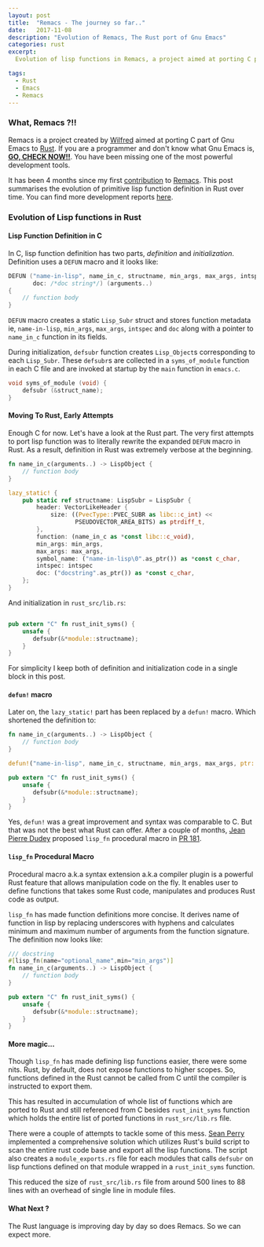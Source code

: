 ```yaml
---
layout: post
title:  "Remacs - The journey so far.."
date:   2017-11-08
description: "Evolution of Remacs, The Rust port of Gnu Emacs"
categories: rust
excerpt:
  Evolution of lisp functions in Remacs, a project aimed at porting C part of Gnu Emacs to Rust.

tags:
  - Rust
  - Emacs
  - Remacs
---
```



### [](#intro) What, Remacs ?!!
Remacs is a project created by [Wilfred](https://github.com/Wilfred) aimed at
porting C part of Gnu Emacs to [Rust](https://www.rust-lang.org/). If you are a
programmer and don't know what Gnu Emacs is,
[**GO, CHECK NOW!!**](https://www.gnu.org/software/emacs/). You have been
missing one of the most powerful development tools.

It has been 4 months since my first
[contribution](https://github.com/Wilfred/remacs/pull/211) to
[Remacs](https://github.com/Wilfred/remacs). This post summarises the evolution
of primitive lisp function definition in Rust over time.  You can find more development
reports [here](http://www.wilfred.me.uk/archives/).


### [](#evolution) Evolution of Lisp functions in Rust

#### [](#fnsinc) Lisp Function Definition in C

In C, lisp function definition has two parts, _definition_ and _initialization_.
Definition uses a `DEFUN` macro and it looks like:

```c
DEFUN ("name-in-lisp", name_in_c, structname, min_args, max_args, intspec,
       doc: /*doc string*/) (arguments..)
{
    // function body
}
```

`DEFUN` macro creates a static `Lisp_Subr` struct and stores function metadata
ie, `name-in-lisp`, `min_args`, `max_args`, `intspec` and `doc` along with a pointer to
`name_in_c` function in its fields.

During initialization, `defsubr` function creates `Lisp_Object`s corresponding to each
`Lisp_Subr`. These `defsubr`s are collected in a `syms_of_module` function in
each C file and are invoked at startup by the `main` function in `emacs.c`.

```c
void syms_of_module (void) {
    defsubr (&struct_name);
}
```

#### [](#earlyattempts) Moving To Rust, Early Attempts

Enough C for now. Let's have a look at the Rust part. The very first attempts to
port lisp function was to literally rewrite the expanded `DEFUN` macro in Rust.
As a result, definition in Rust was extremely verbose at the beginning.

```rust
fn name_in_c(arguments..) -> LispObject {
    // function body
}

lazy_static! {
    pub static ref structname: LispSubr = LispSubr {
        header: VectorLikeHeader {
            size: ((PvecType::PVEC_SUBR as libc::c_int) <<
                   PSEUDOVECTOR_AREA_BITS) as ptrdiff_t,
        },
        function: (name_in_c as *const libc::c_void),
        min_args: min_args,
        max_args: max_args,
        symbol_name: ("name-in-lisp\0".as_ptr()) as *const c_char,
        intspec: intspec
        doc: ("docstring".as_ptr()) as *const c_char,
    };
}
```
And initialization in `rust_src/lib.rs`:

```rust

pub extern "C" fn rust_init_syms() {
    unsafe {
       defsubr(&*module::structname);
    }
}
```
For simplicity I keep both of definition and initialization code in a single block in this post.

#### [](#defun) `defun!` macro

Later on, the `lazy_static!` part has been replaced by a `defun!` macro. Which
shortened the definition to:

```rust
fn name_in_c(arguments..) -> LispObject {
    // function body
}

defun!("name-in-lisp", name_in_c, structname, min_args, max_args, ptr::null(), "docstring");

pub extern "C" fn rust_init_syms() {
    unsafe {
       defsubr(&*module::structname);
    }
}
```
Yes, `defun!` was a great improvement and syntax was comparable to C. But that was
not the best what Rust can offer. After a couple of months, [Jean Pierre Dudey](https://github.com/jeandudey)
proposed `lisp_fn` procedural macro in [PR 181](https://github.com/Wilfred/remacs/pull/181/).

#### [](#lispfn) `lisp_fn` Procedural Macro

Procedural macro a.k.a syntax extension a.k.a compiler plugin is a powerful Rust
feature that allows manipulation code on the fly. It enables user to define
functions that takes some Rust code, manipulates and produces Rust code as
output.

`lisp_fn` has made function definitions more concise. It derives name of
function in lisp by replacing underscores with hyphens and calculates minimum
and maximum number of arguments from the function signature. The
definition now looks like:

```rust
/// docstring
#[lisp_fn(name="optional_name",min="min_args")]
fn name_in_c(arguments..) -> LispObject {
    // function body
}

pub extern "C" fn rust_init_syms() {
    unsafe {
       defsubr(&*module::structname);
    }
}
```

#### [](#more-magic) More magic...

Though `lisp_fn` has made defining lisp functions easier, there were some nits.
Rust, by default, does not expose functions to higher scopes. So, functions
defined in the Rust cannot be called from C until the compiler is instructed to
export them.

This has resulted in accumulation of whole list of functions which are ported to
Rust and still referenced from C besides `rust_init_syms` function which holds
the entire list of ported functions in `rust_src/lib.rs` file.

There were a couple of attempts to tackle some of this mess.
[Sean Perry](https://github.com/shaleh) implemented a comprehensive solution
which utilizes Rust's build script to scan the entire rust code base and export
all the lisp functions. The script also creates a `module_exports.rs` file for
each modules that calls `defsubr` on lisp functions defined on that module
wrapped in a `rust_init_syms` function.

This reduced the size of `rust_src/lib.rs` file from around 500 lines to 88
lines with an overhead of single line in module files.

#### [](#next) What Next ?

The Rust language is improving day by day so does Remacs. So we can expect more.
